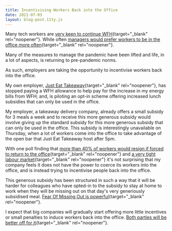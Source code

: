 ```yaml
---
title: Incentivising Workers Back into the Office
date: 2021-07-03
layout: blog-post.11ty.js
---
```


Many tech workers are [very keen to continue WFH](https://news.ycombinator.com/item?id=30726288){target="_blank" rel="noopener"}. While often [managers would prefer workers to be in the office more often](https://www.bbc.com/worklife/article/20210908-what-bosses-really-think-about-remote-work){target="_blank" rel="noopener"}. 

Many of the measures to manage the pandemic have been lifted and life, in a lot of aspects, is returning to pre-pandemic norms. 

As such, employers are taking the opportunity to incentivise workers back into the office. 

My own employer, [Just Eat Takeaway](https://www.justeattakeaway.com/){target="_blank" rel="noopener"}, has stopped paying a WFH allowance to help pay for the increase in my energy bills from WFH; and, is piloting an opt-in scheme offering increased lunch subsidies that can only be used in the office. 

My employer, a takeaway delivery company, already offers a small subsidy for 3 meals a week and to receive this more generous subsidy would involve giving up the standard subsidy for this more generous subsidy that can only be used in the office. This subsidy is interestingly unavailable on Thursday, when a lot of workers come into the office to take advantage of the open bar that Just Eat Takeaway host after 5pm. 

With one poll finding that [more than 40% of workers would resign if forced to return to the office](https://hbr.org/2021/08/dont-force-people-to-come-back-to-the-office-full-time){target="_blank" rel="noopener"} and [a very tight labour market](https://www.cipd.co.uk/about/media/press/150222tight-labour-market-employment-offer){target="_blank" rel="noopener"} it's not surprising that my company feels it does not have the power to coerce its workers into the office, and is instead trying to incentivise people back into the office. 

This generous subsidy has been structured in such a way that it will be harder for colleagues who have opted-in to the subsidy to stay at home to work when they will be missing out on that day's very generiously subsidised meal. [Fear Of Missing Out is powerful](https://www.ncbi.nlm.nih.gov/pmc/articles/PMC8283615/){target="_blank" rel="noopener"}.

I expect that big companies will gradually start offering more little incentives or small penalties to induce workers back into the office. [Both parties will be better off for it](/posts/2022/07/the-hidden-costs-of-wfh/){target="_blank" rel="noopener"}.

